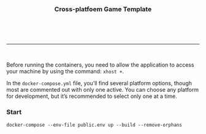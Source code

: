### <p align="center">Cross-platfoem Game Template</p>

<br/>
<br/>
<br/>
<hr/>
<br/>

Before running the containers, you need to allow the application to access your machine by using the command: `xhost +`.

In the `docker-compose.yml` file, you’ll find several platform options, though most are commented out with only one active. You can choose any platform for development, but it’s recommended to select only one at a time.



### Start
```
docker-compose --env-file public.env up --build --remove-orphans
```